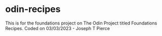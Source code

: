 # odin-recipes

This is for the foundations project on The Odin Project titled Foundations Recipes. Coded on 03/03/2023 - Joseph T Pierce